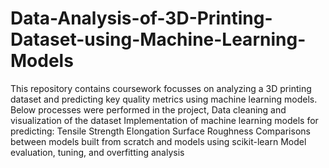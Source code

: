 # Data-Analysis-of-3D-Printing-Dataset-using-Machine-Learning-Models
This repository contains coursework focusses on analyzing a 3D printing dataset and predicting key quality metrics using machine learning models.
Below processes were performed in the project,
Data cleaning and visualization of the dataset
Implementation of machine learning models for predicting:
Tensile Strength
Elongation
Surface Roughness
Comparisons between models built from scratch and models using scikit-learn
Model evaluation, tuning, and overfitting analysis
